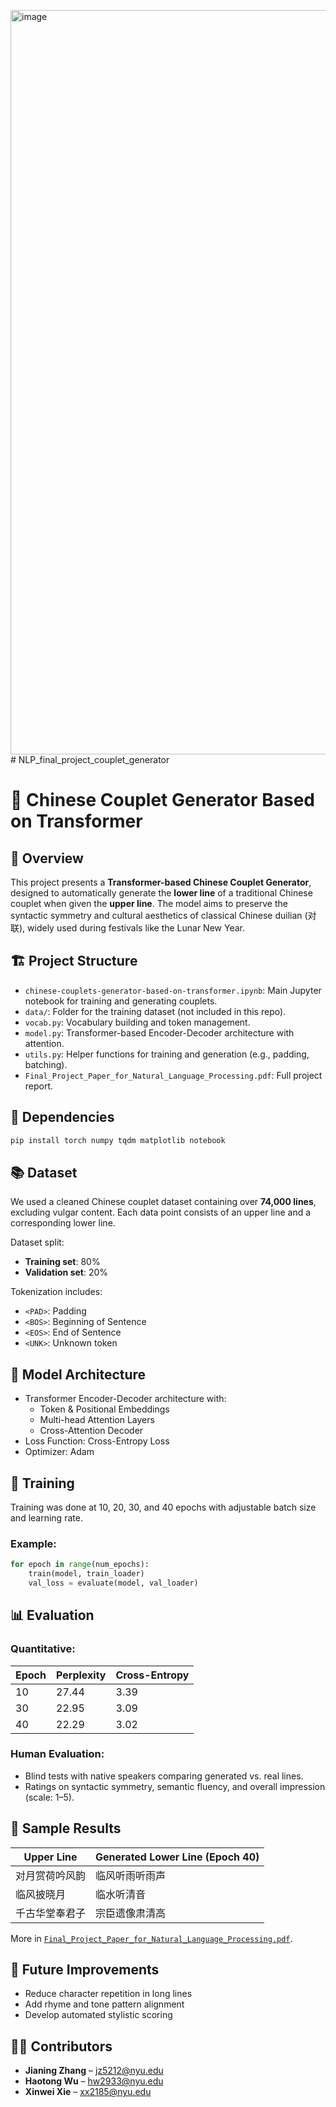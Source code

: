 <img width="1191" alt="image" src="https://github.com/user-attachments/assets/25a85e17-69f9-4ade-9efa-5929ce36d8af" /># NLP_final_project_couplet_generator
 
# 🧾 Chinese Couplet Generator Based on Transformer

## 🧠 Overview

This project presents a **Transformer-based Chinese Couplet Generator**, designed to automatically generate the **lower line** of a traditional Chinese couplet when given the **upper line**. The model aims to preserve the syntactic symmetry and cultural aesthetics of classical Chinese duilian (对联), widely used during festivals like the Lunar New Year.

## 🏗️ Project Structure

- `chinese-couplets-generator-based-on-transformer.ipynb`: Main Jupyter notebook for training and generating couplets.
- `data/`: Folder for the training dataset (not included in this repo).
- `vocab.py`: Vocabulary building and token management.
- `model.py`: Transformer-based Encoder-Decoder architecture with attention.
- `utils.py`: Helper functions for training and generation (e.g., padding, batching).
- `Final_Project_Paper_for_Natural_Language_Processing.pdf`: Full project report.

## 🧰 Dependencies

```bash
pip install torch numpy tqdm matplotlib notebook
```

## 📚 Dataset

We used a cleaned Chinese couplet dataset containing over **74,000 lines**, excluding vulgar content. Each data point consists of an upper line and a corresponding lower line.

Dataset split:
- **Training set**: 80%
- **Validation set**: 20%

Tokenization includes:
- `<PAD>`: Padding
- `<BOS>`: Beginning of Sentence
- `<EOS>`: End of Sentence
- `<UNK>`: Unknown token

## 🧠 Model Architecture

- Transformer Encoder-Decoder architecture with:
  - Token & Positional Embeddings
  - Multi-head Attention Layers
  - Cross-Attention Decoder
- Loss Function: Cross-Entropy Loss
- Optimizer: Adam

## 🚀 Training

Training was done at 10, 20, 30, and 40 epochs with adjustable batch size and learning rate.

### Example:
```python
for epoch in range(num_epochs):
    train(model, train_loader)
    val_loss = evaluate(model, val_loader)
```

## 📊 Evaluation

### Quantitative:
| Epoch | Perplexity | Cross-Entropy |
|-------|------------|----------------|
| 10    | 27.44      | 3.39           |
| 30    | 22.95      | 3.09           |
| 40    | 22.29      | 3.02           |

### Human Evaluation:
- Blind tests with native speakers comparing generated vs. real lines.
- Ratings on syntactic symmetry, semantic fluency, and overall impression (scale: 1–5).

## 🌟 Sample Results

| Upper Line | Generated Lower Line (Epoch 40) |
|------------|---------------------------------|
| 对月赏荷吟风韵 | 临风听雨听雨声 |
| 临风披晓月 | 临水听清音 |
| 千古华堂奉君子 | 宗臣遗像肃清高 |

More in [`Final_Project_Paper_for_Natural_Language_Processing.pdf`](./Final_Project_Paper_for_Natural_Language_Processing.pdf).

## 🔮 Future Improvements

- Reduce character repetition in long lines
- Add rhyme and tone pattern alignment
- Develop automated stylistic scoring

## 👨‍💻 Contributors

- **Jianing Zhang** – jz5212@nyu.edu  
- **Haotong Wu** – hw2933@nyu.edu  
- **Xinwei Xie** – xx2185@nyu.edu
